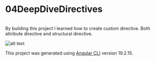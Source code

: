 # 04DeepDiveDirectives
<br />
By building this project I learned how to create custom directive. Both attribute directive and structural directive.

<br />


![alt text](image.png)

This project was generated using [Angular CLI](https://github.com/angular/angular-cli) version 19.2.15.